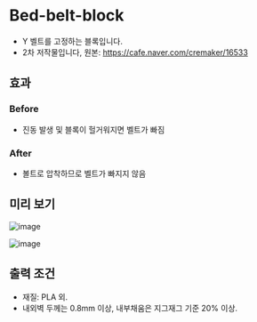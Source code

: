 # Bed-belt-block
+ Y 벨트를 고정하는 블록입니다.
+ 2차 저작물입니다, 원본: https://cafe.naver.com/cremaker/16533

## 효과

### Before

+ 진동 발생 및 블록이 헐거워지면 벨트가 빠짐

### After

+ 볼트로 압착하므로 벨트가 빠지지 않음


## 미리 보기

![image](https://user-images.githubusercontent.com/14369006/236655746-39fd6f6d-6cb5-42af-ae97-51da8002fd93.png)

![image](https://user-images.githubusercontent.com/14369006/236655799-7933dab4-26de-4e34-8914-e9a82963cfb9.png)

## 출력 조건

+ 재질: PLA 외.
+ 내외벽 두께는 0.8mm 이상, 내부채움은 지그재그 기준 20% 이상.
